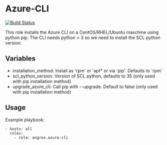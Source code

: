 # Azure-CLI

[![Build Status](https://travis-ci.org/angrox/ansible-azure-cli.svg?branch=master)](https://travis-ci.org/angrox/ansible-azure-cli)


This role installs the Azure CLI on a CentOS/RHEL/Ubuntu maschine using python pip. The CLI needs python > 3 so we need to install the SCL python version.

## Variables
* installation_method: Install as 'rpm' or 'apt* or via 'pip'. Defaults to 'rpm'
* scl_python_version: Version of SCL python, defaults to 35 (only used with pip installation method)
* upgrade_azure_cli: Call pip with --upgrade. Default to false (only used with pip installation method)

## Usage
Example playbook:
```
- hosts: all
  roles:
    - role: angrox.azure-cli
```

